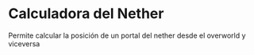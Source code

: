 # Calculadora del Nether
Permite calcular la posición de un portal del nether desde el overworld y viceversa
